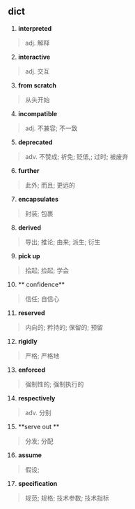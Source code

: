 ## dict
1. **interpreted**
> adj. 解释

2. **interactive**
> adj. 交互

3. **from scratch**
> 从头开始

4. **incompatible**
> adj. 不兼容; 不一致

5. **deprecated**
> adv. 不赞成; 祈免; 贬低,; 过时; 被废弃

6. **further**
> 此外; 而且; 更远的

7. **encapsulates**
> 封装; 包裹

8. **derived**
> 导出; 推论; 由来; 派生; 衍生

9. **pick up**
> 拾起; 捡起; 学会

10. ** confidence**
> 信任; 自信心

11. **reserved**
> 内向的; 矜持的; 保留的; 预留

12. **rigidly**
> 严格; 严格地

13. **enforced**
> 强制性的; 强制执行的

14. **respectively**
> adv. 分别

15. **serve out **
> 分发; 分配

16. **assume**
> 假设; 

17. **specification**
> 规范; 规格; 技术参数; 技术指标
